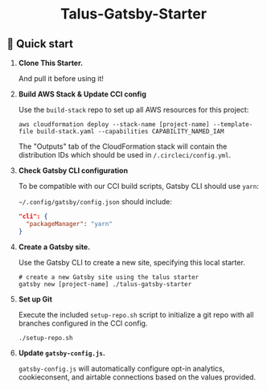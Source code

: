 <h1 align="center">
  Talus-Gatsby-Starter
</h1>

## 🚀 Quick start

1.  **Clone This Starter.**

    And pull it before using it!

2.  **Build AWS Stack & Update CCI config**

    Use the `build-stack` repo to set up all AWS resources for this project:

    ```shell
    aws cloudformation deploy --stack-name [project-name] --template-file build-stack.yaml --capabilities CAPABILITY_NAMED_IAM
    ```

    The "Outputs" tab of the CloudFormation stack will contain the distribution IDs which should be used in `/.circleci/config.yml`.

3.  **Check Gatsby CLI configuration**

    To be compatible with our CCI build scripts, Gatsby CLI should use `yarn`:

    `~/.config/gatsby/config.json` should include:

    ```json
    "cli": {
      "packageManager": "yarn"
    }
    ```

4.  **Create a Gatsby site.**

    Use the Gatsby CLI to create a new site, specifying this local starter.

    ```shell
    # create a new Gatsby site using the talus starter
    gatsby new [project-name] ./talus-gatsby-starter
    ```

5.  **Set up Git**

    Execute the included `setup-repo.sh` script to initialize a git repo with all branches configured in the CCI config.

    ```shell
    ./setup-repo.sh
    ```

6.  **Update `gatsby-config.js`.**

    `gatsby-config.js` will automatically configure opt-in analytics, cookieconsent, and airtable connections based on the values provided.
